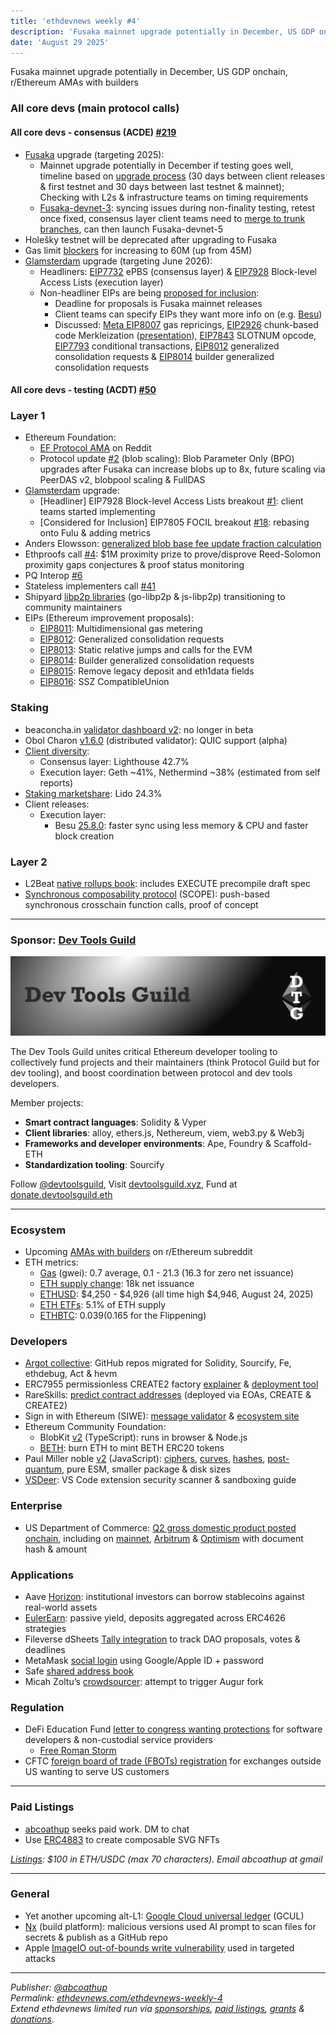 ```yaml
---
title: 'ethdevnews weekly #4'
description: 'Fusaka mainnet upgrade potentially in December, US GDP onchain, r/Ethereum AMAs with builders'
date: 'August 29 2025'
---
```


Fusaka mainnet upgrade potentially in December, US GDP onchain, r/Ethereum AMAs with builders

### All core devs (main protocol calls)

#### All core devs \- consensus (ACDE) [\#219](https://ethereum-magicians.org/t/all-core-devs-execution-acde-219-august-28-2025/25106/2)

* [Fusaka](https://forkcast.org/upgrade/fusaka) upgrade (targeting 2025):  
  * Mainnet upgrade potentially in December if testing goes well, timeline based on [upgrade process](https://github.com/ethereum/pm/blob/master/processes/protocol-upgrade.md) (30 days between client releases & first testnet and 30 days between last testnet & mainnet);  Checking with L2s & infrastructure teams on timing requirements  
  * [Fusaka-devnet-3](https://fusaka-devnet-3.ethpandaops.io/): syncing issues during non-finality testing, retest once fixed, consensus layer client teams need to [merge to trunk branches](https://github.com/ethpandaops/fusaka-devnets/blob/master/ansible/inventories/devnet-3/group_vars/all/images.yaml#L1-L9), can then launch Fusaka-devnet-5  
* Holešky testnet will be deprecated after upgrading to Fusaka  
* Gas limit [blockers](https://github.com/NethermindEth/eth-perf-research/blob/main/README.md#60-mgas) for increasing to 60M (up from 45M)  
* [Glamsterdam](https://forkcast.org/upgrade/glamsterdam) upgrade (targeting June 2026):  
  * Headliners: [EIP7732](https://forkcast.org/upgrade/glamsterdam#eip-7732) ePBS (consensus layer) & [EIP7928](https://forkcast.org/upgrade/glamsterdam#eip-7928) Block-level Access Lists (execution layer)  
  * Non-headliner EIPs are being [proposed for inclusion](https://forkcast.org/upgrade/glamsterdam#proposed-for-inclusion):   
    * Deadline for proposals is Fusaka mainnet releases  
    * Client teams can specify EIPs they want more info on (e.g. [Besu](https://github.com/ethereum/pm/issues/1687#issuecomment-3233422166))  
    * Discussed: [Meta EIP8007](https://github.com/ethereum/EIPs/pull/10206/files) gas repricings, [EIP2926](https://forkcast.org/upgrade/glamsterdam#eip-2926) chunk-based code Merkleization ([presentation](https://notes.ethereum.org/@gballet/S1dS-qGLxg#/)), [EIP7843](https://forkcast.org/upgrade/glamsterdam#eip-7843) SLOTNUM opcode, [EIP7793](https://forkcast.org/upgrade/glamsterdam#eip-7793) conditional transactions, [EIP8012](https://github.com/ethereum/EIPs/pull/10218/files) generalized consolidation requests & [EIP8014](https://github.com/ethereum/EIPs/pull/10220/files) builder generalized consolidation requests

#### All core devs \- testing (ACDT) [\#50](https://ethereum-magicians.org/t/all-core-devs-testing-acdt-50-aug-25-2025/25152/2)

### Layer 1

* Ethereum Foundation:  
  * [EF Protocol AMA](https://www.reddit.com/r/ethereum/comments/1n1cyd3/ama_we_are_ef_protocol_pt_14_29_august_2025/) on Reddit  
  * Protocol update [\#2](https://blog.ethereum.org/2025/08/22/protocol-update-002) (blob scaling): Blob Parameter Only (BPO) upgrades after Fusaka can increase blobs up to 8x, future scaling via PeerDAS v2, blobpool scaling & FullDAS  
* [Glamsterdam](https://forkcast.org/upgrade/glamsterdam) upgrade:  
  * \[Headliner\] EIP7928 Block-level Access Lists breakout [\#1](https://ethereum-magicians.org/t/eip-7928-breakout-1-august-27-2025/25145): client teams started implementing  
  * \[Considered for Inclusion\] EIP7805 FOCIL breakout [\#18](https://ethereum-magicians.org/t/focil-breakout-18-august-26-2025/25248/2): rebasing onto Fulu & adding metrics  
* Anders Elowsson: [generalized blob base fee update fraction calculation](https://ethresear.ch/t/generalized-base-fee-update-fraction/22988)  
* Ethproofs call [\#4](https://x.com/corcoranwill/status/1958965472734355840): $1M proximity prize to prove/disprove Reed-Solomon proximity gaps conjectures & proof status monitoring  
* PQ Interop [\#6](https://github.com/leanEthereum/pm/blob/main/breakout-rooms/leanConsensus/pq-interop/meetings/meeting-06.md)  
* Stateless implementers call [\#41](https://stateless.fyi/development/sic-calls/history.html#call-41-august-25-2025)  
* Shipyard [libp2p libraries](https://ipshipyard.com/blog/2025-libp2p-maintenance-update/) (go-libp2p & js-libp2p) transitioning to community maintainers  
* EIPs (Ethereum improvement proposals):  
  * [EIP8011](https://github.com/ethereum/EIPs/pull/10214/files): Multidimensional gas metering  
  * [EIP8012](https://github.com/ethereum/EIPs/pull/10218/files): Generalized consolidation requests  
  * [EIP8013](https://github.com/ethereum/EIPs/pull/10219/files): Static relative jumps and calls for the EVM  
  * [EIP8014](https://github.com/ethereum/EIPs/pull/10220/files): Builder generalized consolidation requests  
  * [EIP8015](https://github.com/ethereum/EIPs/pull/10221/files): Remove legacy deposit and eth1data fields  
  * [EIP8016](https://github.com/ethereum/EIPs/pull/10234/files): SSZ CompatibleUnion

### Staking

* beaconcha.in [validator dashboard v2](https://beaconcha.in/dashboard#summary): no longer in beta  
* Obol Charon [v1.6.0](https://github.com/ObolNetwork/charon/releases/tag/v1.6.0) (distributed validator): QUIC support (alpha)  
* [Client diversity](https://clientdiversity.org/#distribution):  
  * Consensus layer: Lighthouse 42.7%  
  * Execution layer: Geth \~41%, Nethermind \~38% (estimated from self reports)  
* [Staking marketshare](https://dune.com/hildobby/eth2-staking): Lido 24.3%  
* Client releases:  
  * Execution layer:  
    * Besu [25.8.0](https://github.com/hyperledger/besu/releases/tag/25.8.0): faster sync using less memory & CPU and faster block creation

### Layer 2

* L2Beat [native rollups book](https://native-rollups.l2beat.com/): includes EXECUTE precompile draft spec  
* [Synchronous composability protocol](https://ethresear.ch/t/scope-synchronous-composability-protocol-for-ethereum/22978) (SCOPE): push-based synchronous crosschain function calls, proof of concept

---

### Sponsor: [Dev Tools Guild](https://devtoolsguild.xyz)

![Dev Tools Guild](./dtg-banner.png)  

The Dev Tools Guild unites critical Ethereum developer tooling to collectively fund projects and their maintainers (think Protocol Guild but for dev tooling), and boost coordination between protocol and dev tools developers. 

Member projects:

* **Smart contract languages**: Solidity & Vyper  
* **Client libraries**: alloy, ethers.js, Nethereum, viem, web3.py & Web3j  
* **Frameworks and developer environments**: Ape, Foundry & Scaffold-ETH  
* **Standardization tooling**: Sourcify

Follow [@devtoolsguild](https://x.com/devtoolsguild), Visit [devtoolsguild.xyz](http://devtoolsguild.xyz), Fund at [donate.devtoolsguild.eth](https://devtoolsguild.xyz/donate)

---

### Ecosystem

* Upcoming [AMAs with builders](https://x.com/BSmokes_/status/1960124438231253102) on r/Ethereum subreddit  
* ETH metrics:  
  * [Gas](https://ultrasound.money/#gas) (gwei): 0.7 average, 0.1 \- 21.3 (16.3 for zero net issuance)  
  * [ETH supply change](https://ultrasound.money/): 18k net issuance  
  * [ETHUSD](https://www.coingecko.com/en/coins/ethereum): $4,250 \- $4,926 (all time high $4,946, August 24, 2025\)  
  * [ETH ETFs](https://dune.com/hildobby/eth-etfs): 5.1% of ETH supply  
  * [ETHBTC](https://ratiogang.com/): 0.039(0.165 for the Flippening)

### Developers

* [Argot collective](https://github.com/argotorg): GitHub repos migrated for Solidity, Sourcify, Fe, ethdebug, Act & hevm   
* ERC7955 permissionless CREATE2 factory [explainer](https://safe.global/blog/safe-research-meet-erc-7955-no-private-key-required) & [deployment tool](https://www.safe.dev/erc-7955/)  
* RareSkills: [predict contract addresses](https://rareskills.io/post/ethereum-address-derivation) (deployed via EOAs, CREATE & CREATE2)  
* Sign in with Ethereum (SIWE): [message validator](https://docs.siwe.xyz/validator/) & [ecosystem site](https://siwe.xyz/ecosystem)  
* Ethereum Community Foundation:  
  * BlobKit [v2](https://x.com/ethcforg/status/1960736886168948855) (TypeScript): runs in browser & Node.js  
  * [BETH](https://ethcf.org/introducing-beth-eths-proof-of-burn-token/): burn ETH to mint BETH ERC20 tokens  
* Paul Miller noble [v2](https://x.com/paulmillr/status/1960041074497339613) (JavaScript): [ciphers](https://github.com/paulmillr/noble-ciphers/releases/tag/2.0.0), [curves](https://github.com/paulmillr/noble-curves/releases/tag/2.0.0), [hashes](https://github.com/paulmillr/noble-hashes/releases/tag/2.0.0), [post-quantum](https://github.com/paulmillr/noble-post-quantum/releases/tag/0.5.1), pure ESM, smaller package & disk sizes  
* [VSDeer](https://vsdeer.soldeer.xyz/): VS Code extension security scanner & sandboxing guide

### Enterprise

* US Department of Commerce: [Q2 gross domestic product posted onchain](https://www.commerce.gov/news/press-releases/2025/08/department-commerce-posts-2nd-quarter-gross-domestic-product-blockchain), including on [mainnet](https://etherscan.io/address/0x36ccdF11044f60F196e981970d592a7DE567ed7b#code), [Arbitrum](https://arbiscan.io/address/0x36ccdF11044f60F196e981970d592a7DE567ed7b#code) & [Optimism](https://optimistic.etherscan.io/address/0x36ccdF11044f60F196e981970d592a7DE567ed7b#code) with document hash & amount

### Applications

* Aave [Horizon](https://aave.com/blog/horizon-launch): institutional investors can borrow stablecoins against real-world assets  
* [EulerEarn](https://euler.finance/blog/introducing-eulerearn-passive-yield-professionally-curated): passive yield, deposits aggregated across ERC4626 strategies  
* Fileverse dSheets [Tally integration](https://x.com/fileverse/status/1958901545732338075) to track DAO proposals, votes & deadlines  
* MetaMask [social login](https://metamask.io/news/introducing-metamask-social-login) using Google/Apple ID \+ password  
* Safe [shared address book](https://help.safe.global/en/articles/381248-spaces-shared-address-book)  
* Micah Zoltu’s [crowdsourcer](https://medium.com/@lituusfoundation/micahs-augur-fork-0a1494868d97): attempt to trigger Augur fork

### Regulation

* DeFi Education Fund [letter to congress wanting protections](https://www.defieducationfund.org/post/def-110-partners-submit-coalition-letter-on-developer-protections-in-market-structure) for software developers & non-custodial service providers  
  * [Free Roman Storm](https://freeromanstorm.com/)  
* CFTC [foreign board of trade (FBOTs) registration](https://www.cftc.gov/PressRoom/PressReleases/9111-25) for exchanges outside US wanting to serve US customers

---

### Paid Listings

* [abcoathup](https://x.com/abcoathup/status/1955784034711429264) seeks paid work.  DM to chat
* Use [ERC4883](https://ethereum-magicians.org/t/erc-4883-composable-svg-nft/8765) to create composable SVG NFTs  

[*Listings*](https://ethdevnews.com/about/#paid-listings)*: $100 in ETH/USDC (max 70 characters).  Email abcoathup at gmail*  

---

### General

* Yet another upcoming alt-L1: [Google Cloud universal ledger](https://www.linkedin.com/feed/update/urn:li:activity:7366124738848415744/) (GCUL)  
* [Nx](https://github.com/nrwl/nx/security/advisories/GHSA-cxm3-wv7p-598c) (build platform): malicious versions used AI prompt to scan files for secrets & publish as a GitHub repo  
* Apple [ImageIO out-of-bounds write vulnerability](https://thehackernews.com/2025/08/apple-patches-cve-2025-43300-zero-day.html) used in targeted attacks

---

*Publisher: [@abcoathup](https://x.com/abcoathup)*  
*Permalink: [ethdevnews.com/ethdevnews-weekly-4](https://ethdevnews.com/ethdevnews-weekly-4)*  
*Extend ethdevnews limited run via [sponsorships](https://ethdevnews.com/about/#sponsorships), [paid listings](https://ethdevnews.com/about/#paid-listings), [grants](https://ethdevnews.com/about/#grants) & [donations](https://ethdevnews.com/about/#donations).* 